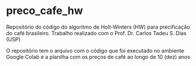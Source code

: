 # preco_cafe_hw
Repositório do código do algoritmo de Holt-Winters (HW) para precificação do café brasileiro. Trabalho realizado com o Prof. Dr. Carlos Tadeu S. Dias (USP)

O repositório tem o arquivo com o código que foi executado no ambiente Google Colab e a planilha com os preços de café ao longo de 10 (dez) anos

